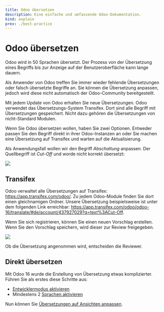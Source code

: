 ```yaml
---
title: Odoo übersetzen
description: Eine einfache und umfassende Odoo-Dokumentation.
kind: explain
prev: ./best-practice
---
```


# Odoo übersetzen

Odoo wird in 50 Sprachen übersetzt. Der Prozess von der Übersetzung eines Begriffs bis zur Anzeige auf der Benutzeroberfläche kann lange dauern.

Als Anwender von Odoo treffen Sie immer wieder fehlende Übersetzungen oder falsch übersetzte Begriffe an. Sie können die Übersetzung anpassen, jedoch wird diese nicht automatisch der Odoo-Community bereitgestellt.

Mit jedem Update von Odoo erhalten Sie neue Übersetzungen. Odoo verwendet das Übersetzungs-System Transifex. Dort sind alle Begriff mit Übersetzungen gespeichert. Nicht dazu gehören die Übersetzungen von nicht-Standard Modulen.

Wenn Sie Odoo übersetzen wollen, haben Sie zwei Optionen. Entweder passen Sie den Begriff direkt in ihrer Odoo-Instanzen an oder Sie machen eine Übersetzung auf Transifex und warten auf die Aktualisierung.

Als Anwendungsfall wollen wir den Begriff *Abschaltung* anpassen. Der Quellbegriff ist *Cut-Off* und worde nicht korrekt übersetzt:

![](attachments/Best%20Practice%20Odoo%20übersetzen%20Abschaltung.png)

## Transifex

Odoo verwaltet alle Übersetzungen auf Transifex: <https://app.transifex.com/odoo/>. Zu jedem Odoo-Module finden Sie dort einen gleichnamigen Ordner. Unsere Übersetzung beispielsweise ist unter dem folgenden Link erreichbar: <https://app.transifex.com/odoo/odoo-16/translate/#de/account/437927029?q=text%3ACut-Off>.

Wenn Sie sich registrieren, können Sie einen neuen Vorschlag erstellen. Wenn Sie den Vorschlag speichern, wird dieser zur Review freigegeben.

![](attachments/Best%20Practice%20Odoo%20übersetzen%20Suggestion.png)

Ob die Übersetzung angenommen wird, entscheiden die Reviewer.

## Direkt übersetzen

Mit Odoo 16 wurde die Erstellung von Übersetzung etwas komplizierter. Führen Sie als erstes diese Schritte aus:

* [Entwicklermodus aktivieren](Settings.md#Entwicklermodus%20aktivieren)
* Mindestens 2 [Sprachen aktivieren](Settings%20Translations.md#Sprache%20aktivieren)

Nun können Sie [Übersetzungen auf Ansichten anpassen](Settings%20Translations.md#Übersetzung%20auf%20Ansicht%20anpassen).
